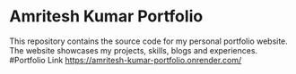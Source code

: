 # Amritesh Kumar Portfolio
This repository contains the source code for my personal portfolio website. The website showcases my projects, skills, blogs and experiences.
<br>
#Portfolio Link
https://amritesh-kumar-portfolio.onrender.com/
